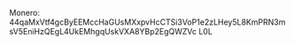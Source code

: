 <meta name="CatCut63b374858d"
content="692BDD5173400C00D0720DB9220B2BF5Y8131" />
Monero: 44qaMxVtf4gcByEEMccHaGUsMXxpvHcCTSi3VoP1e2zLHey5L8KmPRN3msV5EniHzQEgL4UkEMhgqUskVXA8YBp2EgQWZVc
L0L
